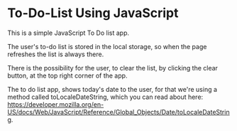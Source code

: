 # To-Do-List Using JavaScript

This is a simple JavaScript To Do list app.

The user's to-do list is stored in the local storage, so when the page refreshes the list is always there.

There is the possibility for the user, to clear the list, by clicking the clear button, at the top right corner of the app.

The to do list app, shows today's date to the user, for that we're using a method called toLocaleDateString, which you can read about here: https://developer.mozilla.org/en-US/docs/Web/JavaScript/Reference/Global_Objects/Date/toLocaleDateString.